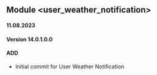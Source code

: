## Module <user_weather_notification>

#### 11.08.2023
#### Version 14.0.1.0.0
#### ADD
- Initial commit for User Weather Notification

